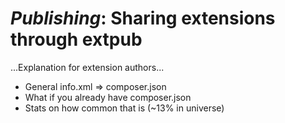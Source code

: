 # *Publishing*: Sharing extensions through extpub
...Explanation for extension authors...

* General info.xml => composer.json
* What if you already have composer.json
* Stats on how common that is (~13% in universe)

